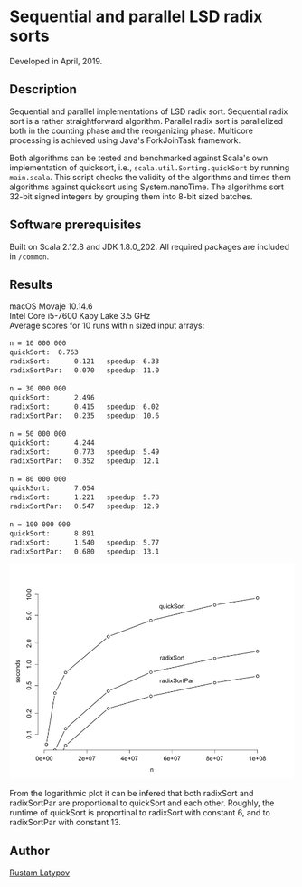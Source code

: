 # Sequential and parallel LSD radix sorts

Developed in April, 2019.

## Description

Sequential and parallel implementations of LSD radix sort. Sequential radix sort is a rather straightforward algorithm. Parallel radix sort is parallelized both in the counting phase and the reorganizing phase. Multicore processing is achieved using Java's ForkJoinTask framework.

Both algorithms can be tested and benchmarked against Scala's own implementation of quicksort, i.e., `scala.util.Sorting.quickSort` by running `main.scala`. This script checks the validity of the algorithms and times them algorithms against quicksort using System.nanoTime. The algorithms sort 32-bit signed integers by grouping them into 8-bit sized batches.



## Software prerequisites

Built on Scala 2.12.8 and JDK 1.8.0_202. All required packages are included in `/common`.


## Results

macOS Movaje 10.14.6<br/>
Intel Core i5-7600 Kaby Lake 3.5 GHz <br/>
Average scores for 10 runs with ``n`` sized input arrays:

```
n = 10 000 000
quickSort:	0.763 
radixSort:      0.121	speedup: 6.33
radixSortPar:   0.070   speedup: 11.0
  
n = 30 000 000
quickSort:      2.496    
radixSort:      0.415	speedup: 6.02
radixSortPar:   0.235   speedup: 10.6

n = 50 000 000
quickSort:      4.244	
radixSort:      0.773	speedup: 5.49
radixSortPar:   0.352   speedup: 12.1

n = 80 000 000
quickSort:      7.054 
radixSort:      1.221	speedup: 5.78
radixSortPar:   0.547	speedup: 12.9
  
n = 100 000 000
quickSort:      8.891		 
radixSort:      1.540	speedup: 5.77
radixSortPar:   0.680	speedup: 13.1

```


<img src="https://raw.githubusercontent.com/rustamlatypov/parallel-radixsort/master/R/Rplot.png" width="650">


From the logarithmic plot it can be infered that both radixSort and radixSortPar are proportional to quickSort and each other. Roughly, the runtime of quickSort is proportinal to radixSort with constant 6, and to radixSortPar with constant 13.


## Author

[Rustam Latypov](mailto:rustam.latypov@aalto.fi)
